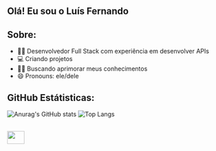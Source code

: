 ## Olá! Eu sou o Luís Fernando

## Sobre:
- 👨‍💻 Desenvolvedor Full Stack com experiência em desenvolver APIs
- 💻 Criando projetos
- 👨‍🎓 Buscando aprimorar meus conhecimentos
- 😄 Pronouns: ele/dele

## GitHub Estátisticas:
![Anurag's GitHub stats](https://github-readme-stats.vercel.app/api?username=luisfernandoduarte7&theme=highcontrast&show_icons=true)
![Top Langs](https://github-readme-stats.vercel.app/api/top-langs/?username=luisfernandoduarte7&layout=compact)
<div style="display: inline_block"><br>
  <img align="center" alt="" height="30" width="40" src="https://cdn.jsdelivr.net/gh/devicons/devicon@latest/icons/javascript/javascript-original.svg"
  <img align="center" alt=" height="30" width="40" src="https://cdn.jsdelivr.net/gh/devicons/devicon@latest/icons/typescript/typescript-original.svg"
  <img align="center" alt="" height="30" width="40" src=
  <img align="center" alt="" height="30" width="40" src="
  <img align="center" alt=" height="30" width="40" src="
  <img align="center" alt="" height="30" width="40" src="
  <img align="center" alt="" height="30" width="40" src=
</div>
          





